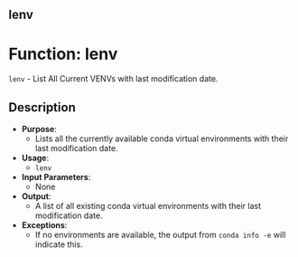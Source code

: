 ## lenv
# Function: lenv
`lenv` - List All Current VENVs with last modification date.
## Description
- **Purpose**: 
  - Lists all the currently available conda virtual environments with their last modification date.
- **Usage**: 
  - `lenv`
- **Input Parameters**: 
  - None
- **Output**: 
  - A list of all existing conda virtual environments with their last modification date.
- **Exceptions**: 
  - If no environments are available, the output from `conda info -e` will indicate this.

